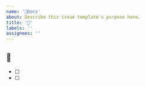```yaml
---
name: '📓Docs'
about: Describe this issue template's purpose here.
title: '📓'
labels: ''
assignees: ''
---
```


## 📓

- [ ]
- [ ]
